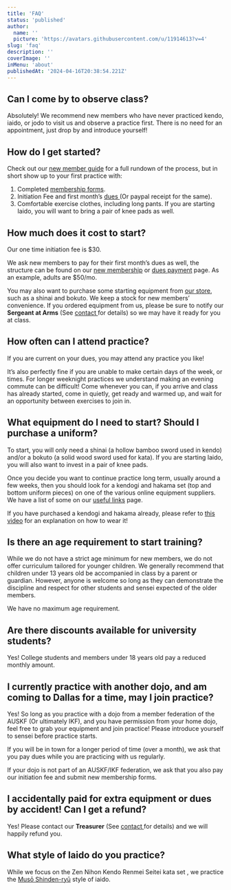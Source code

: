 ```yaml
---
title: 'FAQ'
status: 'published'
author:
  name: ''
  picture: 'https://avatars.githubusercontent.com/u/11914613?v=4'
slug: 'faq'
description: ''
coverImage: ''
inMenu: 'about'
publishedAt: '2024-04-16T20:38:54.221Z'
---
```


## Can I come by to observe class?

Absolutely! We recommend new members who have never practiced kendo, iaido, or jodo to visit us and observe a practice first. There is no need for an appointment, just drop by and introduce yourself!

## How do I get started?

Check out our [new member guide](https://www.dfwkik.org/dallas/membership/) for a full rundown of the process, but in short show up to your first practice with:

1. Completed [membership forms](https://www.dfwkik.org/dallas/forms/).
2. Initiation Fee and first month’s [dues ](https://www.dfwkik.org/dallas/dues/)(Or paypal receipt for the same).
3. Comfortable exercise clothes, including long pants. If you are starting Iaido, you will want to bring a pair of knee pads as well.

## How much does it cost to start?

Our one time initiation fee is $30.

We ask new members to pay for their first month’s dues as well, the structure can be found on our [new membership](https://www.dfwkik.org/dallas/membership/) or [dues payment](https://www.dfwkik.org/dallas/dues/) page. As an example, adults are $50/mo.

You may also want to purchase some starting equipment from [our store](https://www.dfwkik.org/dallas/store/), such as a shinai and bokuto. We keep a stock for new members’ convenience. If you ordered equipment from us, please be sure to notify our **Sergeant at Arms** (See [contact ](https://www.dfwkik.org/dallas/contact-us/)for details) so we may have it ready for you at class.

## How often can I attend practice?

If you are current on your dues, you may attend any practice you like!

It’s also perfectly fine if you are unable to make certain days of the week, or times. For longer weeknight practices we understand making an evening commute can be difficult! Come whenever you can, if you arrive and class has already started, come in quietly, get ready and warmed up, and wait for an opportunity between exercises to join in.

## What equipment do I need to start? Should I purchase a uniform?

To start, you will only need a shinai (a hollow bamboo sword used in kendo) and/or a bokuto (a solid wood sword used for kata). If you are starting Iaido, you will also want to invest in a pair of knee pads.

Once you decide you want to continue practice long term, usually around a few weeks, then you should look for a kendogi and hakama set (top and bottom uniform pieces) on one of the various online equipment suppliers. We have a list of some on our [useful links](https://www.dfwkik.org/dallas/links/) page.

If you have purchased a kendogi and hakama already, please refer to [this video](https://www.youtube.com/watch?v=JZaNrPULNxs) for an explanation on how to wear it!

## Is there an age requirement to start training?

While we do not have a strict age minimum for new members, we do not offer curriculum tailored for younger children. We generally recommend that children under 13 years old be accompanied in class by a parent or guardian. However, anyone is welcome so long as they can demonstrate the discipline and respect for other students and sensei expected of the older members.

We have no maximum age requirement.

## Are there discounts available for university students?

Yes! College students and members under 18 years old pay a reduced monthly amount.

## I currently practice with another dojo, and am coming to Dallas for a time, may I join practice?

Yes! So long as you practice with a dojo from a member federation of the AUSKF (Or ultimately IKF), and you have permission from your home dojo, feel free to grab your equipment and join practice! Please introduce yourself to sensei before practice starts.

If you will be in town for a longer period of time (over a month), we ask that you pay dues while you are practicing with us regularly.

If your dojo is not part of an AUSKF/IKF federation, we ask that you also pay our initiation fee and submit new membership forms.

## I accidentally paid for extra equipment or dues by accident! Can I get a refund?

Yes! Please contact our **Treasurer** (See [contact ](https://www.dfwkik.org/dallas/contact-us/)for details) and we will happily refund you.

## What style of Iaido do you practice?

While we focus on the Zen Nihon Kendo Renmei Seitei kata set , we practice the [Musō Shinden-ryū](https://en.wikipedia.org/wiki/Mus%C5%8D_Shinden-ry%C5%AB) style of iaido.